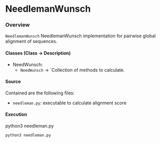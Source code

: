 # **NeedlemanWunsch**

### Overview
`NeedlemanWunsch` NeedlemanWunsch implementation for pairwise global alignment of sequences.

#### Classes (Class -> Description)
- NeedWunsch:
    - `NeedWunsch` -> `Collection of methods to calculate.

#### Source
Contained are the following files:

- `needleman.py`: executable to calculate alignment score

#### Execution
python3 needleman.py
```
python3 needleman.py

```
